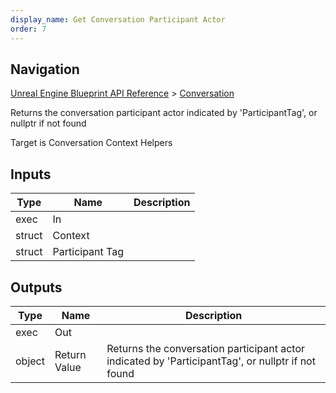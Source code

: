 ```yaml
---
display_name: Get Conversation Participant Actor
order: 7
---
```

## Navigation

[Unreal Engine Blueprint API Reference](https://dev.epicgames.com/documentation/en-us/unreal-engine/BlueprintAPI) > [Conversation](https://dev.epicgames.com/documentation/en-us/unreal-engine/BlueprintAPI/Conversation)

Returns the conversation participant actor indicated by 'ParticipantTag', or nullptr if not found

Target is Conversation Context Helpers

## Inputs

| Type | Name | Description |
| --- | --- | --- |
| exec | In |  |
| struct | Context |  |
| struct | Participant Tag |  |

## Outputs

| Type | Name | Description |
| --- | --- | --- |
| exec | Out |  |
| object | Return Value | Returns the conversation participant actor indicated by 'ParticipantTag', or nullptr if not found |
